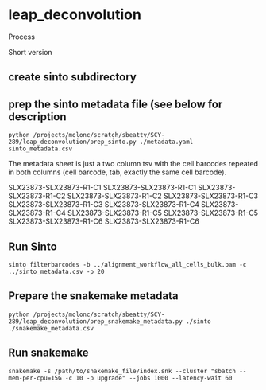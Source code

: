 # leap_deconvolution


Process

Short version 

## create sinto subdirectory

## prep the sinto metadata file (see below for description

```
python /projects/molonc/scratch/sbeatty/SCY-289/leap_deconvolution/prep_sinto.py ./metadata.yaml sinto_metadata.csv
```

The metadata sheet is just a two column tsv with the cell barcodes repeated in both columns (cell barcode, tab, exactly the same cell barcode). 

SLX23873-SLX23873-R1-C1	SLX23873-SLX23873-R1-C1
SLX23873-SLX23873-R1-C2	SLX23873-SLX23873-R1-C2
SLX23873-SLX23873-R1-C3	SLX23873-SLX23873-R1-C3
SLX23873-SLX23873-R1-C4	SLX23873-SLX23873-R1-C4
SLX23873-SLX23873-R1-C5	SLX23873-SLX23873-R1-C5
SLX23873-SLX23873-R1-C6	SLX23873-SLX23873-R1-C6

## Run Sinto 
```
sinto filterbarcodes -b ../alignment_workflow_all_cells_bulk.bam -c ../sinto_metadata.csv -p 20 
```
## Prepare the snakemake metadata
```
python /projects/molonc/scratch/sbeatty/SCY-289/leap_deconvolution/prep_snakemake_metadata.py ./sinto ./snakemake_metadata.csv
```
## Run snakemake
```
snakemake -s /path/to/snakemake_file/index.snk --cluster "sbatch --mem-per-cpu=15G -c 10 -p upgrade" --jobs 1000 --latency-wait 60
```
